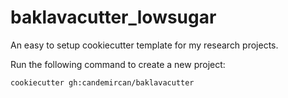 # baklavacutter_lowsugar

An easy to setup cookiecutter template for my research projects.

Run the following command to create a new project:
```bash
cookiecutter gh:candemircan/baklavacutter
```